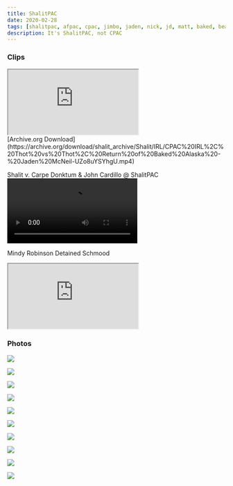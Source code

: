 ```yaml
---
title: ShalitPAC
date: 2020-02-28
tags: [shalitpac, afpac, cpac, jimbo, jaden, nick, jd, matt, baked, beardson, patrick, ralph, scott, irl]
description: It's ShalitPAC, not CPAC
---
```

### Clips
<div class="plyr__video-embed" class="js-player">
  <iframe
    src="https://www.youtube.com/watch?v=UZo8uYSYhgU"
    allowfullscreen
    allowtransparency
    allow="autoplay"
  ></iframe>
</div>
[Archive.org Download](https://archive.org/download/shalit_archive/Shalit/IRL/CPAC%20IRL%2C%20Thot%20vs%20Thot%2C%20Return%20of%20Baked%20Alaska%20-%20Jaden%20McNeil-UZo8uYSYhgU.mp4)

Shalit v. Carpe Donktum & John Cardillo @ ShalitPAC
<video id="player" class="js-player" playsinline controls>
  <source src="https://archive.org/download/shalit_archive/Shalit/Clips/Ph%F0%9D%94%84ntasy%20%23ripshally%20%F0%9F%8E%87%20%F0%9F%8F%AE%20-%20lmfaoooo-1315423127271288833.mp4" type="video/mp4"/>
</video>

Mindy Robinson Detained Schmood
<div class="plyr__video-embed" class="js-player">
  <iframe
    src="https://www.youtube.com/watch?v=4rWsD9rwKjU"
    allowfullscreen
    allowtransparency
    allow="autoplay"
  ></iframe>
</div>

### Photos
![](https://archive.org/download/shalit_archive/Shalit/Photos/cpac_nick.jpg)

![](https://archive.org/download/shalit_archive/Shalit/Photos/cpac_baked.jpg)

![](https://archive.org/download/shalit_archive/Shalit/Photos/cpac_beardson.jpg)

![](https://archive.org/download/shalit_archive/Shalit/Photos/cpac_jaden.jpg)

![](https://archive.org/download/shalit_archive/Shalit/Photos/cpac_jd.jpg)

![](https://archive.org/download/shalit_archive/Shalit/Photos/cpac_matt.jpg)

![](https://archive.org/download/shalit_archive/Shalit/Photos/cpac_patrick.jpg)

![](https://archive.org/download/shalit_archive/Shalit/Photos/cpac_ralph.jpg)

![](https://archive.org/download/shalit_archive/Shalit/Photos/cpac_scott.jpg)

![](https://archive.org/download/shalit_archive/Shalit/Photos/chrome_2020-02-08_22-31-04.png)
